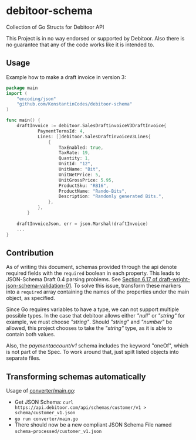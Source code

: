 # debitoor-schema
Collection of Go Structs for Debitoor API

This Project is in no way endorsed or supported by Debitoor.
Also there is no guarantee that any of the code works like it is intended to.

## Usage
Example how to make a draft invoice in version 3:
```go
package main
import (
    "encoding/json"
    "github.com/KonstantinCodes/debitoor-schema"
)

func main() {
    draftInvoice := debitoor.SalesDraftinvoiceV3DraftInvoice{
            PaymentTermsId: 4,
            Lines: []debitoor.SalesDraftinvoiceV3Lines{
                {
                    TaxEnabled: true,
                    TaxRate: 19,
                    Quantity: 1,
                    UnitId: "12",
                    UnitName: "Bit",
                    UnitNetPrice: 5,
                    UnitGrossPrice: 5.95,
                    ProductSku: "RB16",
                    ProductName: "Rando-Bits",
                    Description: "Randomly generated Bits.",
                },
            },
        }
        
    draftInvoiceJson, err = json.Marshal(draftInvoice)
    ...
}
```

## Contribution
As of writing this document, schemas provided through the api denote required fields with the `required` boolean in each property.
This leads to JSON-Schema Draft 0.4 parsing problems. See [Section 6.17 of draft-wright-json-schema-validation-01](http://json-schema.org/latest/json-schema-validation.html#rfc.section.6.17). To solve this issue, transform these markers into a `required` array containing the names of the properties under the main object, as specified.

Since Go requires variables to have a type, we can not support multiple possible types. In the case that debitoor allows either *"null"* or *"string"* for example, we must choose *"string"*. Should *"string"* and *"number"* be allowed, this project chooses to take the *"string"* type, as it is able to contain both values.

Also, the *paymentaccount/v1* schema includes the keyword "oneOf", which is not part of the Spec. To work around that, just spilt listed objects into separate files.

## Transforming schemas automatically
Usage of [converter/main.go](converter/main.go):
 * Get JSON Schema: `curl https://api.debitoor.com/api/schemas/customer/v1 > schema/customer_v1.json`
 * `go run converter/main.go`
 * There should now be a new compliant JSON Schema File named `schema-processed/customer_v1.json`